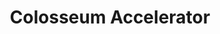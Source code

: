 ---
title: "Colosseum Accelerator"
description: "Solana-focused accelerator program supporting early-stage projects building on the Solana blockchain"
authors: ["@colosseum"]
tags: ["Beyond", "Accelerator", "Solana", "Startup", "Funding"]
languages: ["English"]
url: "https://www.colosseum.com/accelerator"
dateAdded: 2025-01-20
level: "Advanced"
category: "Solana"
---